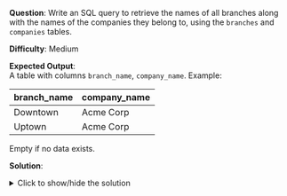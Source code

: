 **Question**: Write an SQL query to retrieve the names of all branches along with the names of the companies they belong to, using the `branches` and `companies` tables.

**Difficulty**: Medium

**Expected Output**:  
A table with columns `branch_name`, `company_name`. Example:

| branch_name | company_name |
|-------------|--------------|
| Downtown    | Acme Corp    |
| Uptown      | Acme Corp    |

Empty if no data exists.

**Solution**:
<details>
<summary>Click to show/hide the solution</summary>

```sql
SELECT b.name AS branch_name, c.name AS company_name
FROM branches b
JOIN companies c ON b.id = c.id;
```
</details>